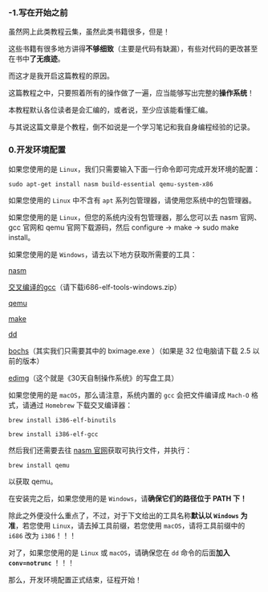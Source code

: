 ### -1.写在开始之前
虽然网上此类教程云集，虽然此类书籍很多，但是！

这些书籍有很多地方讲得**不够细致**（主要是代码有缺漏），有些对代码的更改甚至在书中**了无痕迹**。

而这才是我开启这篇教程的原因。

这篇教程之中，只要照着所有的操作做了一遍，应当能够写出完整的**操作系统**！

本教程默认各位读者是会汇编的，或者说，至少应该能看懂汇编。

与其说这篇文章是个教程，倒不如说是一个学习笔记和我自身编程经验的记录。

### 0.开发环境配置
如果您使用的是 `Linux`，我们只需要输入下面一行命令即可完成开发环境的配置：

`sudo apt-get install nasm build-essential qemu-system-x86`

如果您使用的 `Linux` 中不含有 `apt` 系列包管理器，请使用您系统中的包管理器。

如果您使用的是 `Linux`，但您的系统内没有包管理器，那么您可以去 nasm 官网、 gcc 官网和 qemu 官网下载源码，然后 configure -> make -> sudo make install。

如果您使用的是 `Windows`，请去以下地方获取所需要的工具：

[nasm](http://nasm.us)

[交叉编译的gcc](https://github.com/lordmilko/i686-elf-tools/releases/tag/7.1.0)（请下载i686-elf-tools-windows.zip）

[qemu](https://qemu.weilnetz.de/w32/2022/)

[make](https://sourceforge.net/projects/gnuwin32/files/make/)

[dd](http://www.chrysocome.net/dd)

[bochs](http://bochs.sourceforge.io)（其实我们只需要其中的 bximage.exe ）（如果是 32 位电脑请下载 2.5 以前的版本）

[edimg](https://share.weiyun.com/Q1yUyjRp)（这个就是《30天自制操作系统》的写盘工具）

如果您使用的是 `macOS`，那么请注意，系统内置的 `gcc` 会把文件编译成 `Mach-O` 格式，请通过 `Homebrew` 下载交叉编译器：

`brew install i386-elf-binutils`

`brew install i386-elf-gcc`

然后我们还需要去往 [nasm 官网](http://nasm.us)获取可执行文件，并执行：

`brew install qemu`

以获取 qemu。

在安装完之后，如果您使用的是 `Windows`，请**确保它们的路径位于 PATH 下！**

除此之外便没什么重点了，不过，对于下文给出的工具名称**默认以 `Windows` 为准**，若您使用 `Linux`，请去掉工具前缀，若您使用 `macOS`，请将工具前缀中的 `i686` 改为 `i386`！！！

对了，如果您使用的是 `Linux` 或 `macOS`，请确保您在 `dd` 命令的后面**加入 `conv=notrunc`** ！！！

那么，开发环境配置正式结束，征程开始！